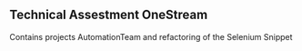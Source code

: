 ## Technical Assestment OneStream
Contains projects AutomationTeam and refactoring of the Selenium Snippet